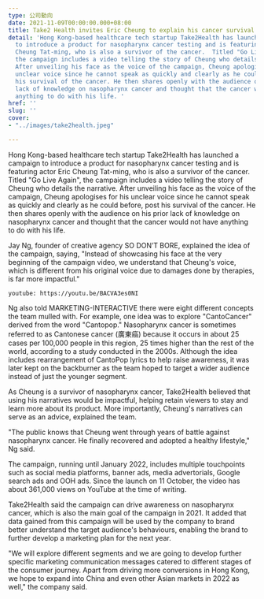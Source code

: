 ```yaml
---
type: 公司動向
date: 2021-11-09T00:00:00.000+08:00
title: Take2 Health invites Eric Cheung to explain his cancer survival story
detail: 'Hong Kong-based healthcare tech startup Take2Health has launched a campaign
  to introduce a product for nasopharynx cancer testing and is featuring actor Eric
  Cheung Tat-ming, who is also a survivor of the cancer.  Titled "Go Live Again",
  the campaign includes a video telling the story of Cheung who details the narrative.
  After unveiling his face as the voice of the campaign, Cheung apologises for his
  unclear voice since he cannot speak as quickly and clearly as he could before, post
  his survival of the cancer. He then shares openly with the audience on his prior
  lack of knowledge on nasopharynx cancer and thought that the cancer would not have
  anything to do with his life. '
href: ''
slug: ''
cover:
- "../images/take2health.jpeg"

---
```

Hong Kong-based healthcare tech startup Take2Health has launched a campaign to introduce a product for nasopharynx cancer testing and is featuring actor Eric Cheung Tat-ming, who is also a survivor of the cancer. Titled "Go Live Again", the campaign includes a video telling the story of Cheung who details the narrative. After unveiling his face as the voice of the campaign, Cheung apologises for his unclear voice since he cannot speak as quickly and clearly as he could before, post his survival of the cancer. He then shares openly with the audience on his prior lack of knowledge on nasopharynx cancer and thought that the cancer would not have anything to do with his life.

Jay Ng, founder of creative agency SO DON’T BORE, explained the idea of the campaign, saying, "Instead of showcasing his face at the very beginning of the campaign video, we understand that Cheung's voice, which is different from his original voice due to damages done by therapies, is far more impactful."

`youtube: https://youtu.be/BACVA3es0NI`

Ng also told MARKETING-INTERACTIVE there were eight different concepts the team mulled with. For example, one idea was to explore "CantoCancer" derived from the word "Cantopop." Nasopharynx cancer is sometimes referred to as Cantonese cancer (廣東癌) because it occurs in about 25 cases per 100,000 people in this region, 25 times higher than the rest of the world, according to a study conducted in the 2000s. Although the idea includes rearrangement of CantoPop lyrics to help raise awareness, it was later kept on the backburner as the team hoped to target a wider audience instead of just the younger segment.

As Cheung is a survivor of nasopharynx cancer, Take2Health believed that using his narratives would be impactful, helping retain viewers to stay and learn more about its product. More importantly, Cheung's narratives can serve as an advice, explained the team.

"The public knows that Cheung went through years of battle against nasopharynx cancer. He finally recovered and adopted a healthy lifestyle," Ng said.

The campaign, running until January 2022, includes multiple touchpoints such as social media platforms, banner ads, media advertorials, Google search ads and OOH ads. Since the launch on 11 October, the video has about 361,000 views on YouTube at the time of writing.

Take2Health said the campaign can drive awareness on nasopharynx cancer, which is also the main goal of the campaign in 2021. It added that data gained from this campaign will be used by the company to brand better understand the target audience's behaviours, enabling the brand to further develop a marketing plan for the next year.

"We will explore different segments and we are going to develop further specific marketing communication messages catered to different stages of the consumer journey. Apart from driving more conversions in Hong Kong, we hope to expand into China and even other Asian markets in 2022 as well," the company said.